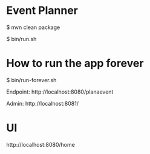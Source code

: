 Event Planner
=====================

$ mvn clean package

$ bin/run.sh 

# How to run the app  forever
$ bin/run-forever.sh

Endpoint: http://localhost:8080/planaevent

Admin: http://localhost:8081/

UI
=====================

http://localhost:8080/home
